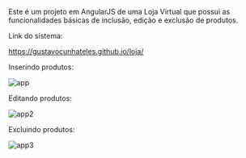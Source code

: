 Este é um projeto em AngularJS de uma Loja Virtual que possui as funcionalidades básicas de inclusão, edição e exclusão de produtos.

Link do sistema:

https://gustavocunhateles.github.io/loja/

Inserindo produtos:

![app](https://user-images.githubusercontent.com/42899628/66792420-f86bd180-eece-11e9-97be-ed0d7523cbbc.JPG)

Editando produtos:

![app2](https://user-images.githubusercontent.com/42899628/66792629-f8200600-eecf-11e9-9581-651fc6b610bf.JPG)

Excluindo produtos:

![app3](https://user-images.githubusercontent.com/42899628/66792791-b5aaf900-eed0-11e9-8211-648cd6b797a5.JPG)
